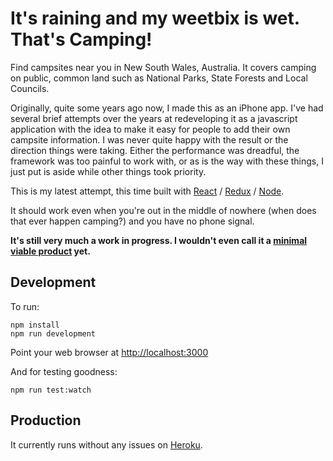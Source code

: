 # It's raining and my weetbix is wet. That's Camping!

Find campsites near you in New South Wales, Australia. It covers camping on public, common land such as National Parks, State Forests and Local Councils.

Originally, quite some years ago now, I made this as an iPhone app. I've had
several brief attempts over the years at redeveloping it as a javascript
application with the idea to make it  easy for people to add their own
campsite information. I was never quite happy with the result or the direction things were taking. Either the performance was dreadful, the framework was too painful to work with, or as is the way with these things, I just put is aside while other things took priority.

This is my latest attempt, this time built with [React](https://facebook.github.io/react/) / [Redux](http://redux.js.org/) / [Node](https://nodejs.org/).

It should work even when you're out in the middle of nowhere (when does that
ever happen camping?) and you have no phone signal.

**It's still very much a work in progress. I wouldn't even call it a [minimal viable product](https://en.wikipedia.org/wiki/Minimum_viable_product) yet.**

## Development

To run:
```
npm install
npm run development
```

Point your web browser at [http://localhost:3000](http://localhost:3000)

And for testing goodness:
```
npm run test:watch
```

## Production

It currently runs without any issues on [Heroku](https://www.heroku.com/).
